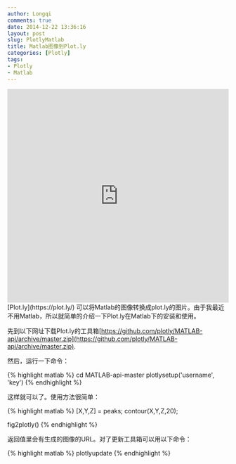 ```yaml
---
author: Longqi
comments: true
date: 2014-12-22 13:36:16
layout: post
slug: PlotlyMatlab
title: Matlab图像到Plot.ly
categories: [Plotly]
tags:
- Plotly
- Matlab
---
```

<iframe width="100%" height="486" frameborder="0" seamless="seamless" scrolling="no" src="https://plot.ly/~MATLABAPI/94.embed?width=640&height=486"></iframe>
[Plot.ly](https://plot.ly/) 可以将Matlab的图像转换成plot.ly的图片。由于我最近不用Matlab，所以就简单的介绍一下Plot.ly在Matlab下的安装和使用。

先到以下网址下载Plot.ly的工具箱[https://github.com/plotly/MATLAB-api/archive/master.zip](https://github.com/plotly/MATLAB-api/archive/master.zip).

然后，运行一下命令：

{% highlight matlab %}
cd MATLAB-api-master
plotlysetup('username', 'key')
{% endhighlight %}

这样就可以了。使用方法很简单：

{% highlight matlab %}
[X,Y,Z] = peaks;
contour(X,Y,Z,20);

fig2plotly()
{% endhighlight %}

返回值里会有生成的图像的URL。对了更新工具箱可以用以下命令：

{% highlight matlab %}
plotlyupdate
{% endhighlight %}
